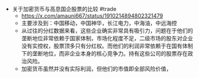 - 关于加密货币与高息国企股票的比较 #trade
	- https://x.com/amauni667/status/1910214894802321479
	- 主要涉及到：中国移动，中国神华，长江电力，中海油，中远海控
	- 从过往的分红数据来看，这些企业确实非常具有吸引力，问题在于他们的垄断地位非常依赖于国家体制，市场化程度不足，二级市场的股东对企业没有实控权，股票顶多只有分红权。而他们的利润非常依赖于在国有体制下的垄断地位，而非企业本身的核心竞争力。持有这些公司的股票存在政治风险。
	- 加密货币虽然并没有实际利润，但他们的市值即全部风险价值，
